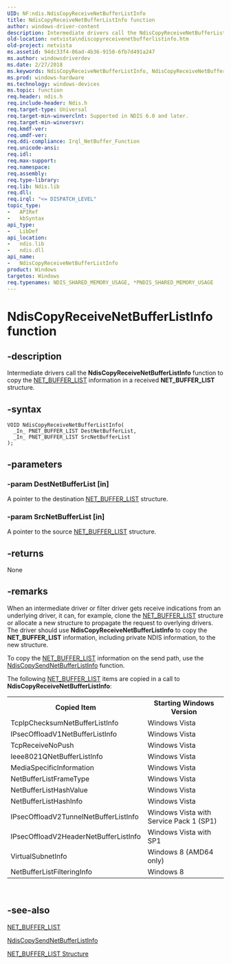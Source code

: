 ```yaml
---
UID: NF:ndis.NdisCopyReceiveNetBufferListInfo
title: NdisCopyReceiveNetBufferListInfo function
author: windows-driver-content
description: Intermediate drivers call the NdisCopyReceiveNetBufferListInfo function to copy the NET_BUFFER_LIST information in a received NET_BUFFER_LIST structure.
old-location: netvista\ndiscopyreceivenetbufferlistinfo.htm
old-project: netvista
ms.assetid: 94dc33f4-06ad-4b36-9150-6fb7d491a247
ms.author: windowsdriverdev
ms.date: 2/27/2018
ms.keywords: NdisCopyReceiveNetBufferListInfo, NdisCopyReceiveNetBufferListInfo function [Network Drivers Starting with Windows Vista], ndis/NdisCopyReceiveNetBufferListInfo, ndis_netbuf_functions_ref_c7980afc-64b0-4dc4-812e-1a89254df50a.xml, netvista.ndiscopyreceivenetbufferlistinfo
ms.prod: windows-hardware
ms.technology: windows-devices
ms.topic: function
req.header: ndis.h
req.include-header: Ndis.h
req.target-type: Universal
req.target-min-winverclnt: Supported in NDIS 6.0 and later.
req.target-min-winversvr: 
req.kmdf-ver: 
req.umdf-ver: 
req.ddi-compliance: Irql_NetBuffer_Function
req.unicode-ansi: 
req.idl: 
req.max-support: 
req.namespace: 
req.assembly: 
req.type-library: 
req.lib: Ndis.lib
req.dll: 
req.irql: "<= DISPATCH_LEVEL"
topic_type:
-	APIRef
-	kbSyntax
api_type:
-	LibDef
api_location:
-	ndis.lib
-	ndis.dll
api_name:
-	NdisCopyReceiveNetBufferListInfo
product: Windows
targetos: Windows
req.typenames: NDIS_SHARED_MEMORY_USAGE, *PNDIS_SHARED_MEMORY_USAGE
---
```


# NdisCopyReceiveNetBufferListInfo function


## -description


Intermediate drivers call the 
  <b>NdisCopyReceiveNetBufferListInfo</b> function to copy the 
  <a href="..\ndis\ns-ndis-_net_buffer_list.md">NET_BUFFER_LIST</a> information in a received
  <b>NET_BUFFER_LIST</b> structure.


## -syntax


````
VOID NdisCopyReceiveNetBufferListInfo(
  _In_ PNET_BUFFER_LIST DestNetBufferList,
  _In_ PNET_BUFFER_LIST SrcNetBufferList
);
````


## -parameters




### -param DestNetBufferList [in]

A pointer to the destination <a href="..\ndis\ns-ndis-_net_buffer_list.md">NET_BUFFER_LIST</a> structure.


### -param SrcNetBufferList [in]

A pointer to the source <a href="..\ndis\ns-ndis-_net_buffer_list.md">NET_BUFFER_LIST</a> structure.


## -returns



None




## -remarks



When an intermediate driver or filter driver gets receive indications from an underlying driver, it
    can, for example, clone the 
    <a href="..\ndis\ns-ndis-_net_buffer_list.md">NET_BUFFER_LIST</a> structure or allocate a new
    structure to propagate the request to overlying drivers. The driver should use 
    <b>NdisCopyReceiveNetBufferListInfo</b> to copy the <b>NET_BUFFER_LIST</b> information, including private NDIS
    information, to the new structure.

To copy the <a href="..\ndis\ns-ndis-_net_buffer_list.md">NET_BUFFER_LIST</a> information on the send path, use the 
    <a href="..\ndis\nf-ndis-ndiscopysendnetbufferlistinfo.md">
    NdisCopySendNetBufferListInfo</a> function.

The following <a href="..\ndis\ns-ndis-_net_buffer_list.md">NET_BUFFER_LIST</a> items are copied in a call to <b>NdisCopyReceiveNetBufferListInfo</b>:

<table>
<tr>
<th>Copied Item</th>
<th>Starting Windows Version</th>
</tr>
<tr>
<td>TcpIpChecksumNetBufferListInfo</td>
<td>Windows Vista</td>
</tr>
<tr>
<td>IPsecOffloadV1NetBufferListInfo</td>
<td>Windows Vista</td>
</tr>
<tr>
<td>TcpReceiveNoPush</td>
<td>Windows Vista</td>
</tr>
<tr>
<td>Ieee8021QNetBufferListInfo</td>
<td>Windows Vista</td>
</tr>
<tr>
<td>MediaSpecificInformation</td>
<td>Windows Vista</td>
</tr>
<tr>
<td>NetBufferListFrameType</td>
<td>Windows Vista</td>
</tr>
<tr>
<td>NetBufferListHashValue</td>
<td>Windows Vista</td>
</tr>
<tr>
<td>NetBufferListHashInfo</td>
<td>Windows Vista</td>
</tr>
<tr>
<td>IPsecOffloadV2TunnelNetBufferListInfo</td>
<td>Windows Vista with Service Pack 1 (SP1)</td>
</tr>
<tr>
<td>IPsecOffloadV2HeaderNetBufferListInfo</td>
<td>Windows Vista with SP1</td>
</tr>
<tr>
<td>VirtualSubnetInfo</td>
<td>Windows 8 (AMD64 only)</td>
</tr>
<tr>
<td>NetBufferListFilteringInfo</td>
<td>Windows 8</td>
</tr>
</table>
 




## -see-also

<a href="..\ndis\ns-ndis-_net_buffer_list.md">NET_BUFFER_LIST</a>



<a href="..\ndis\nf-ndis-ndiscopysendnetbufferlistinfo.md">
    NdisCopySendNetBufferListInfo</a>



<a href="https://msdn.microsoft.com/f7f19e48-cb63-458d-b175-6f99080e4cdf">NET_BUFFER_LIST Structure</a>



 

 


